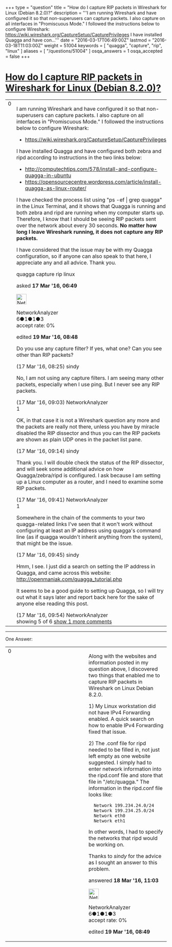 +++
type = "question"
title = "How do I capture RIP packets in Wireshark for Linux (Debian 8.2.0)?"
description = '''I am running Wireshark and have configured it so that non-superusers can capture packets. I also capture on all interfaces in &quot;Promiscuous Mode.&quot; I followed the instructions below to configure Wireshark:  https://wiki.wireshark.org/CaptureSetup/CapturePrivileges  I have installed Quagga and have con...'''
date = "2016-03-17T06:49:00Z"
lastmod = "2016-03-18T11:03:00Z"
weight = 51004
keywords = [ "quagga", "capture", "rip", "linux" ]
aliases = [ "/questions/51004" ]
osqa_answers = 1
osqa_accepted = false
+++

<div class="headNormal">

# [How do I capture RIP packets in Wireshark for Linux (Debian 8.2.0)?](/questions/51004/how-do-i-capture-rip-packets-in-wireshark-for-linux-debian-820)

</div>

<div id="main-body">

<div id="askform">

<table id="question-table" style="width:100%;"><colgroup><col style="width: 50%" /><col style="width: 50%" /></colgroup><tbody><tr class="odd"><td style="width: 30px; vertical-align: top"><div class="vote-buttons"><span id="post-51004-upvote" class="ajax-command post-vote up" rel="nofollow" title="I like this post (click again to cancel)"> </span><div id="post-51004-score" class="post-score" title="current number of votes">0</div><span id="post-51004-downvote" class="ajax-command post-vote down" rel="nofollow" title="I dont like this post (click again to cancel)"> </span> <span id="favorite-mark" class="ajax-command favorite-mark" rel="nofollow" title="mark/unmark this question as favorite (click again to cancel)"> </span><div id="favorite-count" class="favorite-count"></div></div></td><td><div id="item-right"><div class="question-body"><p>I am running Wireshark and have configured it so that non-superusers can capture packets. I also capture on all interfaces in "Promiscuous Mode." I followed the instructions below to configure Wireshark:</p><ul><li><a href="https://wiki.wireshark.org/CaptureSetup/CapturePrivileges">https://wiki.wireshark.org/CaptureSetup/CapturePrivileges</a></li></ul><p>I have installed Quagga and have configured both zebra and ripd according to instructions in the two links below:</p><ul><li><a href="http://computechtips.com/578/install-and-configure-quagga-in-ubuntu">http://computechtips.com/578/install-and-configure-quagga-in-ubuntu</a></li><li><a href="https://opensourcecentre.wordpress.com/article/install-quagga-as-linux-router/">https://opensourcecentre.wordpress.com/article/install-quagga-as-linux-router/</a></li></ul><p>I have checked the process list using "ps -ef | grep quagga" in the Linux Terminal, and it shows that Quagga is running and both zebra and ripd are running when my computer starts up. Therefore, I know that I should be seeing RIP packets sent over the network about every 30 seconds. <strong>No matter how long I leave Wireshark running, it does not capture any RIP packets.</strong></p><p>I have considered that the issue may be with my Quagga configuration, so if anyone can also speak to that here, I appreciate any and all advice. Thank you.</p></div><div id="question-tags" class="tags-container tags"><span class="post-tag tag-link-quagga" rel="tag" title="see questions tagged &#39;quagga&#39;">quagga</span> <span class="post-tag tag-link-capture" rel="tag" title="see questions tagged &#39;capture&#39;">capture</span> <span class="post-tag tag-link-rip" rel="tag" title="see questions tagged &#39;rip&#39;">rip</span> <span class="post-tag tag-link-linux" rel="tag" title="see questions tagged &#39;linux&#39;">linux</span></div><div id="question-controls" class="post-controls"></div><div class="post-update-info-container"><div class="post-update-info post-update-info-user"><p>asked <strong>17 Mar '16, 06:49</strong></p><img src="https://secure.gravatar.com/avatar/5f22c96b6d4ea8b2238742702c88c7e7?s=32&amp;d=identicon&amp;r=g" class="gravatar" width="32" height="32" alt="NetworkAnalyzer&#39;s gravatar image" /><p><span>NetworkAnalyzer</span><br />
<span class="score" title="6 reputation points">6</span><span title="1 badges"><span class="badge1">●</span><span class="badgecount">1</span></span><span title="1 badges"><span class="silver">●</span><span class="badgecount">1</span></span><span title="3 badges"><span class="bronze">●</span><span class="badgecount">3</span></span><br />
<span class="accept_rate" title="Rate of the user&#39;s accepted answers">accept rate:</span> <span title="NetworkAnalyzer has no accepted answers">0%</span></p></div><div class="post-update-info post-update-info-edited"><p><span> edited <strong>19 Mar '16, 08:48</strong> </span></p></div></div><div id="comments-container-51004" class="comments-container"><span id="51008"></span><div id="comment-51008" class="comment"><div id="post-51008-score" class="comment-score"></div><div class="comment-text"><p>Do you use any capture filter? If yes, what one? Can you see other than RIP packets?</p></div><div id="comment-51008-info" class="comment-info"><span class="comment-age">(17 Mar '16, 08:25)</span> <span class="comment-user userinfo">sindy</span></div></div><span id="51009"></span><div id="comment-51009" class="comment"><div id="post-51009-score" class="comment-score"></div><div class="comment-text"><p>No, I am not using any capture filters. I am seeing many other packets, especially when I use ping. But I never see any RIP packets.</p></div><div id="comment-51009-info" class="comment-info"><span class="comment-age">(17 Mar '16, 09:03)</span> <span class="comment-user userinfo">NetworkAnalyzer</span></div></div><span id="51010"></span><div id="comment-51010" class="comment"><div id="post-51010-score" class="comment-score">1</div><div class="comment-text"><p>OK, in that case it is not a Wireshark question any more and the packets are really not there, unless you have by miracle disabled the RIP dissector and thus you can the RIP packets are shown as plain UDP ones in the packet list pane.</p></div><div id="comment-51010-info" class="comment-info"><span class="comment-age">(17 Mar '16, 09:14)</span> <span class="comment-user userinfo">sindy</span></div></div><span id="51013"></span><div id="comment-51013" class="comment"><div id="post-51013-score" class="comment-score"></div><div class="comment-text"><p>Thank you. I will double check the status of the RIP dissector, and will seek some additional advice on how Quagga/zebra/ripd is configured. I ask because I am setting up a Linux computer as a router, and I need to examine some RIP packets.</p></div><div id="comment-51013-info" class="comment-info"><span class="comment-age">(17 Mar '16, 09:41)</span> <span class="comment-user userinfo">NetworkAnalyzer</span></div></div><span id="51014"></span><div id="comment-51014" class="comment"><div id="post-51014-score" class="comment-score">1</div><div class="comment-text"><p>Somewhere in the chain of the comments to your two quagga-related links I've seen that it won't work without configuring at least an IP address using quagga's command line (as if quagga wouldn't inherit anything from the system), that might be the issue.</p></div><div id="comment-51014-info" class="comment-info"><span class="comment-age">(17 Mar '16, 09:45)</span> <span class="comment-user userinfo">sindy</span></div></div><span id="51015"></span><div id="comment-51015" class="comment not_top_scorer"><div id="post-51015-score" class="comment-score"></div><div class="comment-text"><p>Hmm, I see. I just did a search on setting the IP address in Quagga, and came across this website: <a href="http://openmaniak.com/quagga_tutorial.php">http://openmaniak.com/quagga_tutorial.php</a></p><p>It seems to be a good guide to setting up Quagga, so I will try out what it says later and report back here for the sake of anyone else reading this post.</p></div><div id="comment-51015-info" class="comment-info"><span class="comment-age">(17 Mar '16, 09:54)</span> <span class="comment-user userinfo">NetworkAnalyzer</span></div></div></div><div id="comment-tools-51004" class="comment-tools"><span class="comments-showing"> showing 5 of 6 </span> <a href="#" class="show-all-comments-link">show 1 more comments</a></div><div class="clear"></div><div id="comment-51004-form-container" class="comment-form-container"></div><div class="clear"></div></div></td></tr></tbody></table>

------------------------------------------------------------------------

<div class="tabBar">

<span id="sort-top"></span>

<div class="headQuestions">

One Answer:

</div>

</div>

<span id="51040"></span>

<div id="answer-container-51040" class="answer answered-by-owner">

<table style="width:100%;"><colgroup><col style="width: 50%" /><col style="width: 50%" /></colgroup><tbody><tr class="odd"><td style="width: 30px; vertical-align: top"><div class="vote-buttons"><span id="post-51040-upvote" class="ajax-command post-vote up" rel="nofollow" title="I like this post (click again to cancel)"> </span><div id="post-51040-score" class="post-score" title="current number of votes">0</div><span id="post-51040-downvote" class="ajax-command post-vote down" rel="nofollow" title="I dont like this post (click again to cancel)"> </span></div></td><td><div class="item-right"><div class="answer-body"><p>Along with the websites and information posted in my question above, I discovered two things that enabled me to capture RIP packets in Wireshark on Linux Debian 8.2.0.</p><p>1) My Linux workstation did not have IPv4 Forwarding enabled. A quick search on how to enable IPv4 Forwarding fixed that issue.</p><p>2) The .conf file for ripd needed to be filled in, not just left empty as one website suggested. I simply had to enter network information into the ripd.conf file and store that file in "/etc/quagga." The information in the ripd.conf file looks like:</p><pre><code>  Network 199.234.24.0/24
  Network 199.234.25.0/24
  Network eth0
  Network eth1</code></pre><p>In other words, I had to specify the networks that ripd would be working on.</p><p>Thanks to <em>sindy</em> for the advice as I sought an answer to this problem.</p></div><div class="answer-controls post-controls"></div><div class="post-update-info-container"><div class="post-update-info post-update-info-user"><p>answered <strong>18 Mar '16, 11:03</strong></p><img src="https://secure.gravatar.com/avatar/5f22c96b6d4ea8b2238742702c88c7e7?s=32&amp;d=identicon&amp;r=g" class="gravatar" width="32" height="32" alt="NetworkAnalyzer&#39;s gravatar image" /><p><span>NetworkAnalyzer</span><br />
<span class="score" title="6 reputation points">6</span><span title="1 badges"><span class="badge1">●</span><span class="badgecount">1</span></span><span title="1 badges"><span class="silver">●</span><span class="badgecount">1</span></span><span title="3 badges"><span class="bronze">●</span><span class="badgecount">3</span></span><br />
<span class="accept_rate" title="Rate of the user&#39;s accepted answers">accept rate:</span> <span title="NetworkAnalyzer has no accepted answers">0%</span></p></div><div class="post-update-info post-update-info-edited"><p><span> edited <strong>19 Mar '16, 08:49</strong> </span></p></div></div><div id="comments-container-51040" class="comments-container"></div><div id="comment-tools-51040" class="comment-tools"></div><div class="clear"></div><div id="comment-51040-form-container" class="comment-form-container"></div><div class="clear"></div></div></td></tr></tbody></table>

</div>

<div class="paginator-container-left">

</div>

</div>

</div>

